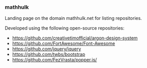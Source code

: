 ### mathhulk
Landing page on the domain mathhulk.net for listing repositories.

Developed using the following open-source repositories:
* https://github.com/creativetimofficial/argon-design-system
* https://github.com/FortAwesome/Font-Awesome
* https://github.com/jquery/jquery
* https://github.com/twbs/bootstrap
* https://github.com/FezVrasta/popper.js/
